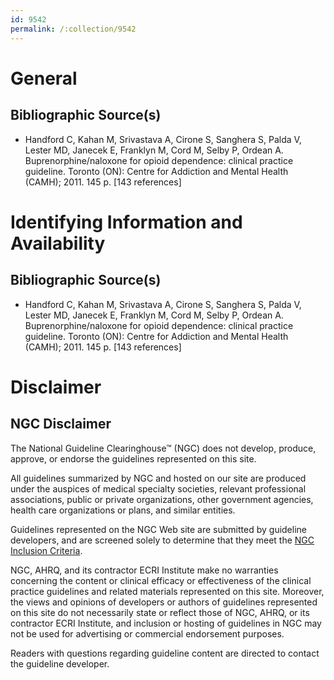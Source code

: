 ```yaml
---
id: 9542
permalink: /:collection/9542
---
```


# General

## Bibliographic Source(s)

- Handford C, Kahan M, Srivastava A, Cirone S, Sanghera S, Palda V, Lester MD, Janecek E, Franklyn M, Cord M, Selby P, Ordean A. Buprenorphine/naloxone for opioid dependence: clinical practice guideline. Toronto (ON): Centre for Addiction and Mental Health (CAMH); 2011. 145 p. [143 references]

# Identifying Information and Availability

## Bibliographic Source(s)

- Handford C, Kahan M, Srivastava A, Cirone S, Sanghera S, Palda V, Lester MD, Janecek E, Franklyn M, Cord M, Selby P, Ordean A. Buprenorphine/naloxone for opioid dependence: clinical practice guideline. Toronto (ON): Centre for Addiction and Mental Health (CAMH); 2011. 145 p. [143 references]

# Disclaimer

## NGC Disclaimer

The National Guideline Clearinghouse™ (NGC) does not develop, produce, approve, or endorse the guidelines represented on this site.

All guidelines summarized by NGC and hosted on our site are produced under the auspices of medical specialty societies, relevant professional associations, public or private organizations, other government agencies, health care organizations or plans, and similar entities.

Guidelines represented on the NGC Web site are submitted by guideline developers, and are screened solely to determine that they meet the [NGC Inclusion Criteria](/help-and-about/summaries/inclusion-criteria).

NGC, AHRQ, and its contractor ECRI Institute make no warranties concerning the content or clinical efficacy or effectiveness of the clinical practice guidelines and related materials represented on this site. Moreover, the views and opinions of developers or authors of guidelines represented on this site do not necessarily state or reflect those of NGC, AHRQ, or its contractor ECRI Institute, and inclusion or hosting of guidelines in NGC may not be used for advertising or commercial endorsement purposes.

Readers with questions regarding guideline content are directed to contact the guideline developer.

